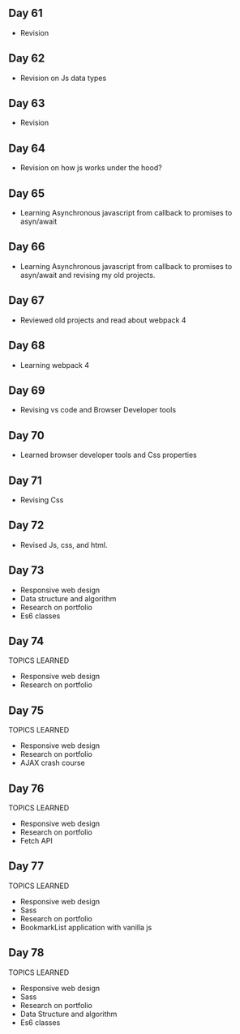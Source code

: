 ## Day 61
- Revision

## Day 62
- Revision on Js data types

## Day 63
- Revision

## Day 64
- Revision on how js works under the hood?

## Day 65
- Learning Asynchronous javascript from callback to promises to asyn/await

## Day 66
- Learning Asynchronous javascript from callback to promises to asyn/await and revising my old projects.

## Day 67
- Reviewed old projects and read about webpack 4

## Day 68
- Learning webpack 4

## Day 69
- Revising vs code and Browser Developer tools

## Day 70
- Learned browser developer tools and Css properties

## Day 71
- Revising Css

## Day 72
- Revised Js, css, and html. 

## Day 73
- Responsive web design
- Data structure and algorithm
- Research on portfolio
- Es6 classes

## Day 74
 TOPICS LEARNED
- Responsive web design
- Research on portfolio


## Day 75
 TOPICS LEARNED
- Responsive web design
- Research on portfolio
- AJAX crash course

## Day 76
 TOPICS LEARNED
 - Responsive web design
 - Research on portfolio
 - Fetch API
 
## Day 77
 TOPICS LEARNED
 - Responsive web design
 - Sass
 - Research on portfolio
 - BookmarkList application with vanilla js

## Day 78
 TOPICS LEARNED
 - Responsive web design
 - Sass
 - Research on portfolio
 - Data Structure and algorithm
 - Es6 classes


